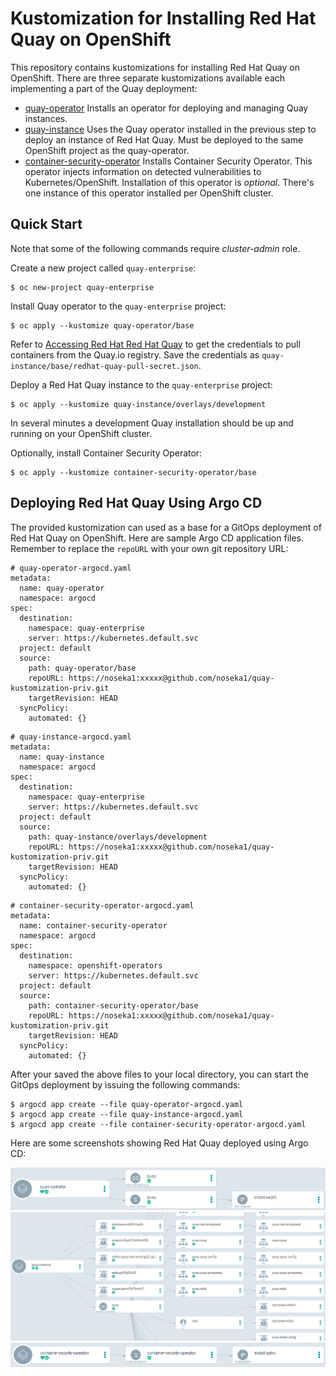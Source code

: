 # Kustomization for Installing Red Hat Quay on OpenShift

This repository contains kustomizations for installing Red Hat Quay on OpenShift. There are three separate kustomizations available each implementing a part of the Quay deployment:

* [quay-operator](quay-operator) Installs an operator for deploying and managing Quay instances.
* [quay-instance](quay-instance) Uses the Quay operator installed in the previous step to deploy an instance of Red Hat Quay. Must be deployed to the same OpenShift project as the quay-operator.
* [container-security-operator](container-security-operator) Installs Container Security Operator. This operator injects information on detected vulnerabilities to Kubernetes/OpenShift. Installation of this operator is *optional*. There's one instance of this operator installed per OpenShift cluster.

## Quick Start

Note that some of the following commands require *cluster-admin* role.

Create a new project called `quay-enterprise`:

```
$ oc new-project quay-enterprise
```

Install Quay operator to the `quay-enterprise` project:

```
$ oc apply --kustomize quay-operator/base
```

Refer to [Accessing Red Hat Red Hat Quay](https://access.redhat.com/solutions/3533201) to get the credentials to pull containers from the Quay.io registry. Save the credentials as `quay-instance/base/redhat-quay-pull-secret.json`.

Deploy a Red Hat Quay instance to the `quay-enterprise` project:
 
```
$ oc apply --kustomize quay-instance/overlays/development
```
In several minutes a development Quay installation should be up and running on your OpenShift cluster.

Optionally, install Container Security Operator:

```
$ oc apply --kustomize container-security-operator/base
```

## Deploying Red Hat Quay Using Argo CD

The provided kustomization can used as a base for a GitOps deployment of Red Hat Quay on OpenShift. Here are sample Argo CD application files. Remember to replace the `repoURL` with your own git repository URL:

```
# quay-operator-argocd.yaml
metadata:
  name: quay-operator
  namespace: argocd
spec:
  destination:
    namespace: quay-enterprise
    server: https://kubernetes.default.svc
  project: default
  source:
    path: quay-operator/base
    repoURL: https://noseka1:xxxxx@github.com/noseka1/quay-kustomization-priv.git
    targetRevision: HEAD
  syncPolicy:
    automated: {}
```

```
# quay-instance-argocd.yaml
metadata:
  name: quay-instance
  namespace: argocd
spec:
  destination:
    namespace: quay-enterprise
    server: https://kubernetes.default.svc
  project: default
  source:
    path: quay-instance/overlays/development
    repoURL: https://noseka1:xxxxx@github.com/noseka1/quay-kustomization-priv.git
    targetRevision: HEAD
  syncPolicy:
    automated: {}
```

```
# container-security-operator-argocd.yaml
metadata:
  name: container-security-operator
  namespace: argocd
spec:
  destination:
    namespace: openshift-operators
    server: https://kubernetes.default.svc
  project: default
  source:
    path: container-security-operator/base
    repoURL: https://noseka1:xxxxx@github.com/noseka1/quay-kustomization-priv.git
    targetRevision: HEAD
  syncPolicy:
    automated: {}
 ```

After your saved the above files to your local directory, you can start the GitOps deployment by issuing the following commands:

```
$ argocd app create --file quay-operator-argocd.yaml
$ argocd app create --file quay-instance-argocd.yaml
$ argocd app create --file container-security-operator-argocd.yaml
```
Here are some screenshots showing Red Hat Quay deployed using Argo CD:

![Quay Operator](docs/quay_operator_argocd.png "Quay Operator")
![Quay Instance](docs/quay_instance_argocd.png "Quay Instance")
![Container Security Operator](docs/container_security_operator_argocd.png "Container Security Operator")
